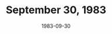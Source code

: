 ---
layout: episode
title: September 30, 1983
date: 1983-09-30
recording_status: complete
private_reel: Paul Dean of Loverboy
videos:
  - title: Billy Joel - Uptown Girl
  - title: John Cougar - Hand To Hold On To
  - title: Robert Plant - Big Log
    vote_nominee: true
    vote_results: 61453
  - title: ZZ Top - Sharp Dressed Man
    vote_nominee: true
    vote_results: 113091
    vote_winner: true
  - title: Tom Petty - You Got Lucky
    hall_of_fame: true
  - title: Madness - It Must Be Love
  - title: Pretenders - Back On The Chain Gang
  - title: Elvis Costello - Every Day I Write The Book
  - title: Peter Schilling - Major Tom
  - title: Cheap Trick - I Can't Take It
  - title: Def Leppard - Foolin'
  - title: Peter Gabriel - Shock The Monkey
  - title: Loverboy - Hot Girls In Love
  - title: Santana - Hold On
    hall_of_fame: true
  - title: Olivia Newton-John - Heart Attack
---